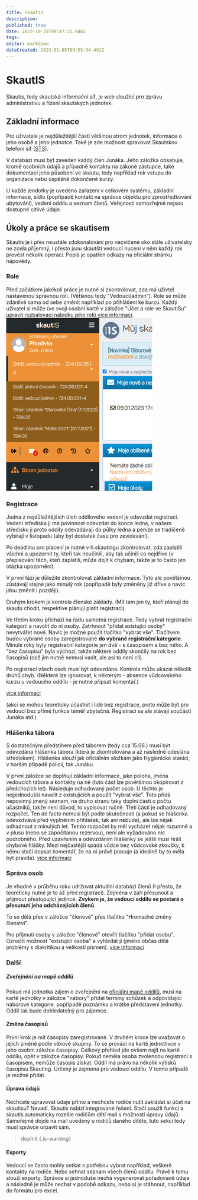 ```yaml
---
title: Skautis
description: 
published: true
date: 2023-10-25T09:47:21.946Z
tags: 
editor: markdown
dateCreated: 2023-01-05T09:55:34.491Z
---
```


# SkautIS
Skautis, tedy skautská informační síť, je web sloužící pro zprávu administrativu a řízení skautských jednotek. 

## Základní informace
Pro uživatele je nejdůležitější částí většinou strom jednotek, informace o jeho osobě a jeho jednotce. Také je zde možnost spravovat Skautskou telefoní síť (<a href = "https://krizovatka.skaut.cz/skautske-benefity/sts-skautska-telefonni-sit/sts-zakladni-informace">STS</a>).

V databázi musí být zaveden každý člen Junáka. Jeho záložka obsahuje, kromě osobních údajů a případně kontaktu na zákoné zástupce, také dokumentaci jeho působení ve skautu, tedy například rok vstupu do organizace nebo úspěšně dokončené kurzy.

U každé jendotky je uvedeno zařazení v celkovém systému, základní informace, sídlo (popřípadě kontakt na správce objektu pro zprostředkování ubytování), vedení oddílu a seznam členů. Veřejnosti  samozřejmě nejsou dostupné citlivé údaje. 

## Úkoly a práce se skautisem
Skautis je i přes neustále zdokonalování pro necvičené oko stále uživatelsky ne zcela příjemný, i přesto jsou skautští vedoucí nuceni v něm každý rok provést několik operací.
Popis je opatřen odkazy na oficiální stránku nápovědy.

### Role
Před začátkem jakékoli práce je nutné si zkontrolovat, zda má uživtel nastavenou správnou roli. (Většinou tedy "Vedoucí/admin"). Role se může zdánlivě sama od sebe změnit například po přihlášení ke kurzu. Každý uživatel si může (ve svojí osobní kartě v záložce "Účet a role ve SkautISu" upravit rozbalovací nabídku jeho rolí) <a href="https://napoveda.skaut.cz/skautis/informacni-system/uzivatel/role-a-prava">
  více informací</a>.
![role-skautis.png](/obrazky/skautis/role-skautis.png)

### Registrace

Jedna z nejdůležitějších úloh oddílového vedení je odevzdat registraci. Vedení střediska ji má povinnost odevzdat do konce ledna, v našem středisku ji proto oddíly odevzdávají do půlky ledna a peníze se tradičeně vybírají v listopadu (aby byl dostatek času pro zevidevání).

Po deadlinu pro placení je nutné v h.skautingu zkontrolovat, zda zaplatili všichni a upozornit ty, kteří tak neučinili, aby tak učinili co nejdříve (v přepisování těch, kteří zaplatili, může dojít k chybám, takže je to často jen otázka upozornění).

V první fázi je důležité zkontrolovat základní informace. Tyto ale povětšinou zůstávají stejné jako minulý rok (popřípadě byly změněny již dříve a navíc jdou změnit i později).

Druhým krokem je kontrola členské základy. (Mít tam jen ty, kteří plánují do skautu chodit, respektive plánují platit registraci).

Ve třetím kroku přichází na řadu samotná registrace. Tedy vybrat registrační kategorii a navolit do ní osoby. Zatrhnout "přidat existující osoby" nevytvářet nové. Navíc je možné použít tlačítko "vybrat vše". 
Tlačítkem budou vybrané osoby zaregistrované **do vybrané registrační kategorie**. Minulé roky byly registrační kategorie jen dvě - s časopisem a bez něho. A "bez časopisu" byla výchozí, takže některé oddíly skončily na rok bez časopisů (což jim nutně nemusí vadit, ale asi to není cíl).

Po registraci všech osob musí být odevzdána. Kontrola může ukázat několik druhů chyb. (Některé lze ignorovat, k některým - absence vůdcovského kurzu u vedoucího oddílu - je nutné připsat komentář.)

<a href="https://napoveda.skaut.cz/skautis/registrace">více informací</a>

(akcí se mohou teoreticky účastnit i lidé bez registrace, proto může být pro vedoucí bez přímé funkce téměř zbytečná. Registrací se ale stávají součástí Junáka atd.)

### Hlášenka tábora

S dostatečným předstihem před táborem (tedy cca 15.06.) musí být odevzdána hlášenka tábora (která je zkontrolována a až následně odeslána střediskem). Hlášenka slouží jak oficiálním složkám jako Hygienické stanici, v horším případě policii, tak Junáku.

V první záložce se doplňují základní informace, jako poloha, jména vedoucích tábora a kontakty na ně (tuto část lze povětšinou okopírovat z předchozích let). 
Následuje odhadovaný počet osob. U těchto je nejjednodušší navolit z existujících a použít "vybrat vše". Toto přidá nepovinný jmený seznam, na druho stranu taky doplní části o počtu účastníků, takže není důvod, to vypisovat ručně. 
Třetí částí je odhadovaný rozpočet. Ten de facto nemusí být podle skutečnosti (a pokud se hlášenka odevzdvává před vyplněním přihlášek, tak ani nebude), ale lze nějak odhadnout z minulých let. Tetnto rozpočet by měl vycházet nějak rozumně a v plusu (nebo se započítanou rezervou), není ale vyžadováno nic podrobného.
Před uzavřením a odevzdáním hlášenky se ještě musí řešit chybové hlášky. Mezi nejčastější spadá vůdce bez vůdcovské zkoušky, k němu stačí dopsat komentář, že na ní právě pracuje (a ideálně by to měla být pravda).
<a href="https://napoveda.skaut.cz/skautis/akce/tabory/hlasenka-zobrazeni-editace">více informací</a>



### Správa osob

Je vhodné v průběhu roku udržovat aktuální databázi členů (I přesto, že teoreticky nutné je to až před registrací). Zejména v září přesunout a přijmout přestupující jedince.
**Zvykem je, že vedoucí oddílu se postará o přesunutí jeho odcházejících členů**.

To se dělá přes v záložce "členové" přes tlačítko "Hromadné změny členství".

Pro přijmutí osoby v záložce "členové" otevřít tlačítko "přidat osobu". Označit možnost "existující osoba" a vyhledat ji (jméno občas dělá problémy s diakritikou a velikostí písmen).
<a href="https://napoveda.skaut.cz/skautis/jednotka/clenove">více informací</a>


### Další

##### Zveřejnění na mapě oddílů
Pokud má jednotka zájem o zveřejnění na <a href="https://www.skaut.cz/mapa/?misto=">oficiální mapě oddílů</a>, musí na kartě jednotky v záložce "nábory" přidat termíny schůzek a odpovídající náborové kategorie, popřípadě poznámku a krátké představení jednotky. Oddíl tak bude dohledatelný pro zájemce.

#### Změna časopisů
První krok je mít časopisy zaregistrované. V druhém kroce lze uvažovat o jejich změně podle věkové skupiny. To se provádí na kartě jednotlivce v jeho osobní záložce časopisy. Celkový přehled jde ovšem najít na kartě oddílu, opět v záložce časopisy. 
Pokud neměla osoba zvolenoou registraci s časopisem, nemůže časopis získat.
Oddíl má právo na několik výtisků časopisu Skauting. Určený je zejména pro vedoucí oddílu. V tomto případě je možné přidat.

#### Úprava údajů
Nechcete upravovat údaje přímo a nechcete rodiče nutit zakládat si účet na skautisu? Nevadí. Skautis nabízí integrované řešení. Stačí použít funkci a skautis automaticky rozešle rodičům dětí mail s možností úpravy údajů. Samořejmě dojde na mail uvedený u rodičů daného dítěte, tuto sekci tedy musí správce urpavit sám.
> doplnit
{.is-warning}

#### Exporty
Vedoucí se často mohly setkat s potřebou vybrat například, veškeré kontakty na rodiče. Nebo sehnat seznam všech členů oddílu. Právě k tomu slouží exporty.
Správce si jednoduše nechá vygenerovat pořadované údaje a následně je může nechat v podobě odkazu, nebo si je stáhnout, například do formátu pro excel.





